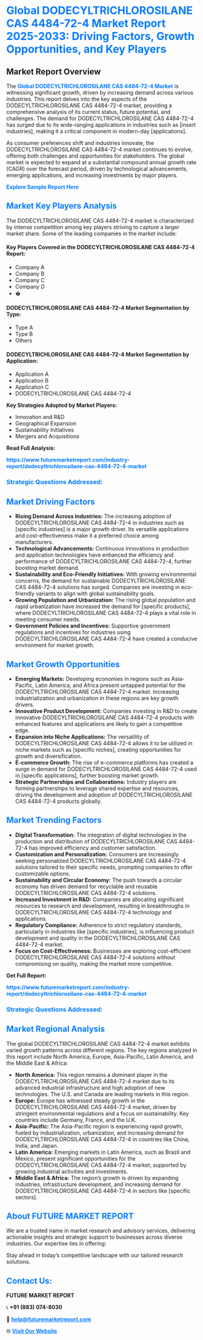 <h1 style="color: #007BFF;">Global DODECYLTRICHLOROSILANE CAS 4484-72-4 Market Report 2025-2033: Driving Factors, Growth Opportunities, and Key Players</h1>

<section id="overview">
<h2>Market Report Overview</h2>
<p>The <a href="https://www.futuremarketreport.com/industry-report/dodecyltrichlorosilane-cas-4484-72-4-market" style="color: #007BFF; text-decoration: none;"><strong>Global DODECYLTRICHLOROSILANE CAS 4484-72-4 Market</strong></a> is witnessing significant growth, driven by increasing demand across various industries. This report delves into the key aspects of the DODECYLTRICHLOROSILANE CAS 4484-72-4 market, providing a comprehensive analysis of its current status, future potential, and challenges. The demand for DODECYLTRICHLOROSILANE CAS 4484-72-4 has surged due to its wide-ranging applications in industries such as [insert industries], making it a critical component in modern-day [applications].</p>
<p>As consumer preferences shift and industries innovate, the DODECYLTRICHLOROSILANE CAS 4484-72-4 market continues to evolve, offering both challenges and opportunities for stakeholders. The global market is expected to expand at a substantial compound annual growth rate (CAGR) over the forecast period, driven by technological advancements, emerging applications, and increasing investments by major players.</p>
</section>

<section id="overview">
<p><a href="https://www.futuremarketreport.com/request-sample/reportId=120340" style="color: #007BFF; text-decoration: none;"><strong>Explore Sample Report Here</strong></a></p>
</section>

<section id="key-players">
<h2 style="color: #007BFF;">Market Key Players Analysis</h2>
<p>The DODECYLTRICHLOROSILANE CAS 4484-72-4 market is characterized by intense competition among key players striving to capture a larger market share. Some of the leading companies in the market include:</p>
<h4>Key Players Covered in the DODECYLTRICHLOROSILANE CAS 4484-72-4 Report:</h4>
<ul><li>Company A</li><li>Company B</li><li>Company C</li><li>Company D</li><li>�</li></ul>
<h4>DODECYLTRICHLOROSILANE CAS 4484-72-4 Market Segmentation by Type:</h4>
<ul><li>Type A</li><li>Type B</li><li>Others</li></ul>

<h4>DODECYLTRICHLOROSILANE CAS 4484-72-4 Market Segmentation by Application:</h4>
<ul><li>Application A</li><li>Application B</li><li>Application C</li><li>DODECYLTRICHLOROSILANE CAS 4484-72-4</li></ul>
<p><strong>Key Strategies Adopted by Market Players:</strong></p>
<ul>
<li>Innovation and R&D</li>
<li>Geographical Expansion</li>
<li>Sustainability Initiatives</li>
<li>Mergers and Acquisitions</li>
</ul>
</section>

<section>
<p><strong>Read Full Analysis: </strong></p><a href="https://www.futuremarketreport.com/industry-report/dodecyltrichlorosilane-cas-4484-72-4-market" style="color: #007BFF; text-decoration: none;"><strong>https://www.futuremarketreport.com/industry-report/dodecyltrichlorosilane-cas-4484-72-4-market</strong></a>
<h3 style="color: #007BFF;">Strategic Questions Addressed:</h3>
</section>

<section id="driving-factors">
<h2 style="color: #007BFF;">Market Driving Factors</h2>
<ul>
<li><strong>Rising Demand Across Industries:</strong> The increasing adoption of DODECYLTRICHLOROSILANE CAS 4484-72-4 in industries such as [specific industries] is a major growth driver. Its versatile applications and cost-effectiveness make it a preferred choice among manufacturers.</li>
<li><strong>Technological Advancements:</strong> Continuous innovations in production and application technologies have enhanced the efficiency and performance of DODECYLTRICHLOROSILANE CAS 4484-72-4, further boosting market demand.</li>
<li><strong>Sustainability and Eco-Friendly Initiatives:</strong> With growing environmental concerns, the demand for sustainable DODECYLTRICHLOROSILANE CAS 4484-72-4 solutions has surged. Companies are investing in eco-friendly variants to align with global sustainability goals.</li>
<li><strong>Growing Population and Urbanization:</strong> The rising global population and rapid urbanization have increased the demand for [specific products], where DODECYLTRICHLOROSILANE CAS 4484-72-4 plays a vital role in meeting consumer needs.</li>
<li><strong>Government Policies and Incentives:</strong> Supportive government regulations and incentives for industries using DODECYLTRICHLOROSILANE CAS 4484-72-4 have created a conducive environment for market growth.</li>
</ul>
</section>

<section id="growth-opportunities">
<h2 style="color: #007BFF;">Market Growth Opportunities</h2>
<ul>
<li><strong>Emerging Markets:</strong> Developing economies in regions such as Asia-Pacific, Latin America, and Africa present untapped potential for the DODECYLTRICHLOROSILANE CAS 4484-72-4 market. Increasing industrialization and urbanization in these regions are key growth drivers.</li>
<li><strong>Innovative Product Development:</strong> Companies investing in R&D to create innovative DODECYLTRICHLOROSILANE CAS 4484-72-4 products with enhanced features and applications are likely to gain a competitive edge.</li>
<li><strong>Expansion into Niche Applications:</strong> The versatility of DODECYLTRICHLOROSILANE CAS 4484-72-4 allows it to be utilized in niche markets such as [specific niches], creating opportunities for growth and diversification.</li>
<li><strong>E-commerce Growth:</strong> The rise of e-commerce platforms has created a surge in demand for DODECYLTRICHLOROSILANE CAS 4484-72-4 used in [specific applications], further boosting market growth.</li>
<li><strong>Strategic Partnerships and Collaborations:</strong> Industry players are forming partnerships to leverage shared expertise and resources, driving the development and adoption of DODECYLTRICHLOROSILANE CAS 4484-72-4 products globally.</li>
</ul>
</section>

<section id="trending-factors">
<h2 style="color: #007BFF;">Market Trending Factors</h2>
<ul>
<li><strong>Digital Transformation:</strong> The integration of digital technologies in the production and distribution of DODECYLTRICHLOROSILANE CAS 4484-72-4 has improved efficiency and customer satisfaction.</li>
<li><strong>Customization and Personalization:</strong> Consumers are increasingly seeking personalized DODECYLTRICHLOROSILANE CAS 4484-72-4 solutions tailored to their specific needs, prompting companies to offer customizable options.</li>
<li><strong>Sustainability and Circular Economy:</strong> The push towards a circular economy has driven demand for recyclable and reusable DODECYLTRICHLOROSILANE CAS 4484-72-4 solutions.</li>
<li><strong>Increased Investment in R&D:</strong> Companies are allocating significant resources to research and development, resulting in breakthroughs in DODECYLTRICHLOROSILANE CAS 4484-72-4 technology and applications.</li>
<li><strong>Regulatory Compliance:</strong> Adherence to strict regulatory standards, particularly in industries like [specific industries], is influencing product development and quality in the DODECYLTRICHLOROSILANE CAS 4484-72-4 market.</li>
<li><strong>Focus on Cost-Effectiveness:</strong> Businesses are exploring cost-efficient DODECYLTRICHLOROSILANE CAS 4484-72-4 solutions without compromising on quality, making the market more competitive.</li>
</ul>
</section>

<section>
<p><strong>Get Full Report: </strong></p><a href="https://www.futuremarketreport.com/industry-report/dodecyltrichlorosilane-cas-4484-72-4-market" style="color: #007BFF; text-decoration: none;"><strong>https://www.futuremarketreport.com/industry-report/dodecyltrichlorosilane-cas-4484-72-4-market</strong></a>
<h3 style="color: #007BFF;">Strategic Questions Addressed:</h3>
</section>


<section id="regional-analysis">
<h2 style="color: #007BFF;">Market Regional Analysis</h2>
<p>The global DODECYLTRICHLOROSILANE CAS 4484-72-4 market exhibits varied growth patterns across different regions. The key regions analyzed in this report include North America, Europe, Asia-Pacific, Latin America, and the Middle East & Africa:</p>
<ul>
<li><strong>North America:</strong> This region remains a dominant player in the DODECYLTRICHLOROSILANE CAS 4484-72-4 market due to its advanced industrial infrastructure and high adoption of new technologies. The U.S. and Canada are leading markets in this region.</li>
<li><strong>Europe:</strong> Europe has witnessed steady growth in the DODECYLTRICHLOROSILANE CAS 4484-72-4 market, driven by stringent environmental regulations and a focus on sustainability. Key countries include Germany, France, and the U.K.</li>
<li><strong>Asia-Pacific:</strong> The Asia-Pacific region is experiencing rapid growth, fueled by industrialization, urbanization, and increasing demand for DODECYLTRICHLOROSILANE CAS 4484-72-4 in countries like China, India, and Japan.</li>
<li><strong>Latin America:</strong> Emerging markets in Latin America, such as Brazil and Mexico, present significant opportunities for the DODECYLTRICHLOROSILANE CAS 4484-72-4 market, supported by growing industrial activities and investments.</li>
<li><strong>Middle East & Africa:</strong> The region’s growth is driven by expanding industries, infrastructure development, and increasing demand for DODECYLTRICHLOROSILANE CAS 4484-72-4 in sectors like [specific sectors].</li>
</ul>
</section>

<footer>
<h2 style="color: #007BFF;">About FUTURE MARKET REPORT</h2>
<p>We are a trusted name in market research and advisory services, delivering actionable insights and strategic support to businesses across diverse industries. Our expertise lies in offering:</p>

<p>Stay ahead in today’s competitive landscape with our tailored research solutions.</p>

<h2 style="color: #007BFF;">Contact Us:</h2>
<p><strong>FUTURE MARKET REPORT</strong></p>
<p>📞 <strong>+91 (883) 074-8030</strong></p>
<p>📧 <strong><a href="mailto:help@futuremarketreport.com" style="color: #007BFF;">help@futuremarketreport.com</a></strong></p>
<p>🌐 <strong><a href="https://www.futuremarketreport.com/" style="color: #007BFF;">Visit Our Website</a></strong></p>
</footer>